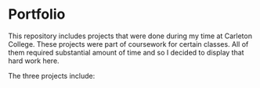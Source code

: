 # Portfolio

This repository includes projects that were done during my time at Carleton College. These projects were part of coursework for certain classes.
All of them required substantial amount of time and so I decided to display that hard work here.

The three projects include:

